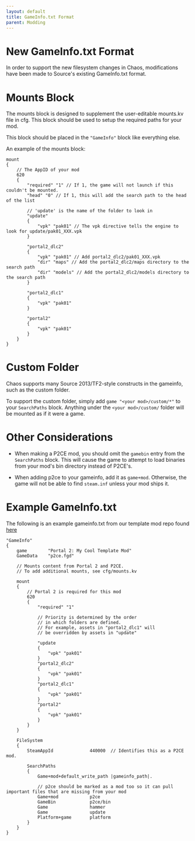 ```yaml
---
layout: default
title: GameInfo.txt Format
parent: Modding
---
```


# New GameInfo.txt Format

In order to support the new filesystem changes in Chaos, modifications have been
made to Source's existing GameInfo.txt format.

# Mounts Block

The mounts block is designed to supplement the user-editable mounts.kv file in
cfg. This block should be used to setup the required paths for your mod.

This block should be placed in the `"GameInfo"` block like everything else.

An example of the mounts block:

```
mount
{
	// The AppID of your mod
	620
	{
		"required" "1" // If 1, the game will not launch if this couldn't be mounted.
		"head" "0" // If 1, this will add the search path to the head of the list

		// 'update' is the name of the folder to look in
		"update"
		{
			"vpk" "pak01" // The vpk directive tells the engine to look for update/pak01_XXX.vpk
		}

		"portal2_dlc2"
		{
			"vpk" "pak01" // Add portal2_dlc2/pak01_XXX.vpk
			"dir" "maps" // Add the portal2_dlc2/maps directory to the search path
			"dir" "models" // Add the portal2_dlc2/models directory to the search path
		}

		"portal2_dlc1"
		{
			"vpk" "pak01"
		}

		"portal2"
		{
			"vpk" "pak01"
		}
	}
}
```

# Custom Folder

Chaos supports many Source 2013/TF2-style constructs in the gameinfo, such as the custom folder.

To support the custom folder, simply add `game "<your mod>/custom/*"` to your `SearchPaths` block.
Anything under the `<your mod>/custom/` folder will be mounted as if it were a game.

# Other Considerations

* When making a P2CE mod, you should omit the `gamebin` entry from the
`SearchPaths` block. This will cause the game to attempt to load binaries from
your mod's bin directory instead of P2CE's.

* When adding p2ce to your gameinfo, add it as `game+mod`. Otherwise, the game will not be
able to find `steam.inf` unless your mod ships it.

# Example GameInfo.txt

The following is an example gameinfo.txt from our template mod repo found [here](https://github.com/ChaosInitiative/p2ce-mod-template)

```
"GameInfo"
{
	game 		"Portal 2: My Cool Template Mod"
	GameData	"p2ce.fgd"

	// Mounts content from Portal 2 and P2CE.
	// To add additional mounts, see cfg/mounts.kv

	mount
	{
		// Portal 2 is required for this mod
		620
		{
			"required" "1"

			// Priority is determined by the order
			// in which folders are defined.
			// For example, assets in "portal2_dlc1" will
			// be overridden by assets in "update"

			"update
			{
				"vpk" "pak01"
			}
			"portal2_dlc2"
			{
				"vpk" "pak01"
			}
			"portal2_dlc1"
			{
				"vpk" "pak01"
			}
			"portal2"
			{
				"vpk" "pak01"
			}
		}
	}

	FileSystem
	{
		SteamAppId				440000	// Identifies this as a P2CE mod.

		SearchPaths
		{
			Game+mod+default_write_path	|gameinfo_path|.

			// p2ce should be marked as a mod too so it can pull important files that are missing from your mod
			Game+mod			p2ce
			GameBin				p2ce/bin
			Game				hammer
			Game				update
			Platform+game		platform
		}
	}
}
```